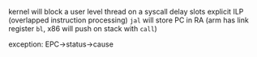 <!-- SPDX-License-Identifier: zlib-acknowledgement -->
kernel will block a user level thread on a syscall
delay slots explicit ILP (overlapped instruction processing)
`jal` will store PC in RA (arm has link register `bl`, x86 will push on stack with `call`)

exception: EPC->status->cause
